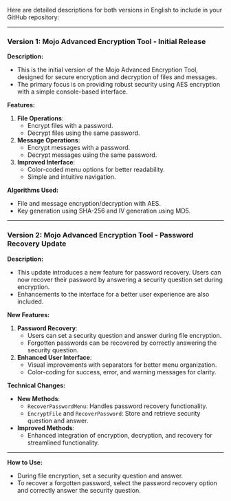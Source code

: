 Here are detailed descriptions for both versions in English to include in your GitHub repository:

---

### Version 1: **Mojo Advanced Encryption Tool - Initial Release**
**Description:**
- This is the initial version of the Mojo Advanced Encryption Tool, designed for secure encryption and decryption of files and messages.
- The primary focus is on providing robust security using AES encryption with a simple console-based interface.

**Features:**
1. **File Operations**:
   - Encrypt files with a password.
   - Decrypt files using the same password.
2. **Message Operations**:
   - Encrypt messages with a password.
   - Decrypt messages using the same password.
3. **Improved Interface**:
   - Color-coded menu options for better readability.
   - Simple and intuitive navigation.

**Algorithms Used:**
- File and message encryption/decryption with AES.
- Key generation using SHA-256 and IV generation using MD5.

---

### Version 2: **Mojo Advanced Encryption Tool - Password Recovery Update**
**Description:**
- This update introduces a new feature for password recovery. Users can now recover their password by answering a security question set during encryption.
- Enhancements to the interface for a better user experience are also included.

**New Features:**
1. **Password Recovery**:
   - Users can set a security question and answer during file encryption.
   - Forgotten passwords can be recovered by correctly answering the security question.
2. **Enhanced User Interface**:
   - Visual improvements with separators for better menu organization.
   - Color-coding for success, error, and warning messages for clarity.

**Technical Changes:**
- **New Methods**:
  - `RecoverPasswordMenu`: Handles password recovery functionality.
  - `EncryptFile` and `RecoverPassword`: Store and retrieve security question and answer.
- **Improved Methods**:
  - Enhanced integration of encryption, decryption, and recovery for streamlined functionality.

---

**How to Use:**
- During file encryption, set a security question and answer.
- To recover a forgotten password, select the password recovery option and correctly answer the security question.

